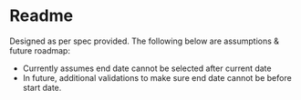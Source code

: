 # Readme

Designed as per spec provided. The following below are assumptions & future roadmap:
- Currently assumes end date cannot be selected after current date
-  In future, additional validations to make sure end date cannot be before start date.